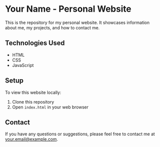 # Your Name - Personal Website

This is the repository for my personal website. It showcases information about me, my projects, and how to contact me.

## Technologies Used

- HTML
- CSS
- JavaScript

## Setup

To view this website locally:

1. Clone this repository
2. Open `index.html` in your web browser

## Contact

If you have any questions or suggestions, please feel free to contact me at your.email@example.com.